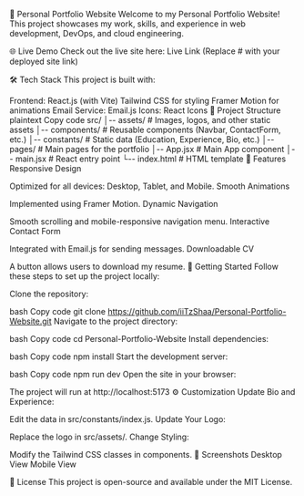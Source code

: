 🚀 Personal Portfolio Website
Welcome to my Personal Portfolio Website! This project showcases my work, skills, and experience in web development, DevOps, and cloud engineering.

🌐 Live Demo
Check out the live site here: Live Link
(Replace # with your deployed site link)

🛠️ Tech Stack
This project is built with:

Frontend:
React.js (with Vite)
Tailwind CSS for styling
Framer Motion for animations
Email Service: Email.js
Icons: React Icons
📁 Project Structure
plaintext
Copy code
src/
│-- assets/            # Images, logos, and other static assets
│-- components/        # Reusable components (Navbar, ContactForm, etc.)
│-- constants/         # Static data (Education, Experience, Bio, etc.)
│-- pages/             # Main pages for the portfolio
│-- App.jsx            # Main App component
│-- main.jsx           # React entry point
└-- index.html         # HTML template
🎨 Features
Responsive Design

Optimized for all devices: Desktop, Tablet, and Mobile.
Smooth Animations

Implemented using Framer Motion.
Dynamic Navigation

Smooth scrolling and mobile-responsive navigation menu.
Interactive Contact Form

Integrated with Email.js for sending messages.
Downloadable CV

A button allows users to download my resume.
🚀 Getting Started
Follow these steps to set up the project locally:

Clone the repository:

bash
Copy code
git clone https://github.com/iiTzShaa/Personal-Portfolio-Website.git
Navigate to the project directory:

bash
Copy code
cd Personal-Portfolio-Website
Install dependencies:

bash
Copy code
npm install
Start the development server:

bash
Copy code
npm run dev
Open the site in your browser:

The project will run at http://localhost:5173
⚙️ Customization
Update Bio and Experience:

Edit the data in src/constants/index.js.
Update Your Logo:

Replace the logo in src/assets/.
Change Styling:

Modify the Tailwind CSS classes in components.
📸 Screenshots
Desktop View	Mobile View
	
📝 License
This project is open-source and available under the MIT License.

